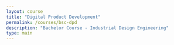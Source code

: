 ```yaml
---
layout: course
title: "Digital Product Development"
permalink: /courses/bsc-dpd
description: "Bachelor Course - Industrial Design Engineering"
type: main
---
```

